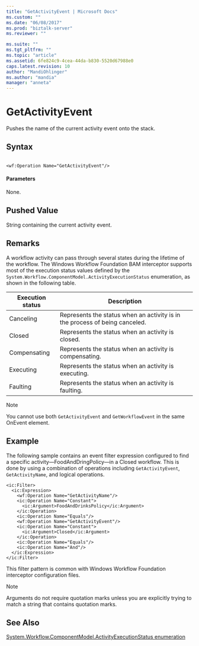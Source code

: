 ```yaml
---
title: "GetActivityEvent | Microsoft Docs"
ms.custom: ""
ms.date: "06/08/2017"
ms.prod: "biztalk-server"
ms.reviewer: ""

ms.suite: ""
ms.tgt_pltfrm: ""
ms.topic: "article"
ms.assetid: 6fe824c9-4cea-44da-b830-5520d67988e0
caps.latest.revision: 10
author: "MandiOhlinger"
ms.author: "mandia"
manager: "anneta"
---
```

# GetActivityEvent
Pushes the name of the current activity event onto the stack.

## Syntax

```

<wf:Operation Name="GetActivityEvent"/>
```

#### Parameters
 None.

## Pushed Value
 String containing the current activity event.

## Remarks
 A workflow activity can pass through several states during the lifetime of the workflow. The Windows Workflow Foundation BAM interceptor supports most of the execution status values defined by the `System.Workflow.ComponentModel.ActivityExecutionStatus` enumeration, as shown in the following table.

|Execution status|Description|
|----------------------|-----------------|
|Canceling|Represents the status when an activity is in the process of being canceled.|
|Closed|Represents the status when an activity is closed.|
|Compensating|Represents the status when an activity is compensating.|
|Executing|Represents the status when an activity is executing.|
|Faulting|Represents the status when an activity is faulting.|

> [!NOTE]
>  You cannot use both `GetActivityEvent` and `GetWorkflowEvent` in the same OnEvent element.

## Example
 The following sample contains an event filter expression configured to find a specific activity—FoodAndDringPolicy—in a Closed workflow. This is done by using a combination of operations including `GetActivityEvent`, `GetActivityName`, and logical operations.

```
<ic:Filter>
  <ic:Expression>
    <wf:Operation Name="GetActivityName"/>
    <ic:Operation Name="Constant">
      <ic:Argument>FoodAndDrinksPolicy</ic:Argument>
    </ic:Operation>
    <ic:Operation Name="Equals"/>
    <wf:Operation Name="GetActivityEvent"/>
    <ic:Operation Name="Constant">
      <ic:Argument>Closed</ic:Argument>
    </ic:Operation>
    <ic:Operation Name="Equals"/>
    <ic:Operation Name="And"/>
  </ic:Expression>
</ic:Filter>
```

 This filter pattern is common with Windows Workflow Foundation interceptor configuration files.

> [!NOTE]
>  Arguments do not require quotation marks unless you are explicitly trying to match a string that contains quotation marks.

## See Also
 [System.Workflow.ComponentModel.ActivityExecutionStatus enumeration](https://go.microsoft.com/fwlink/?LinkId=119570)